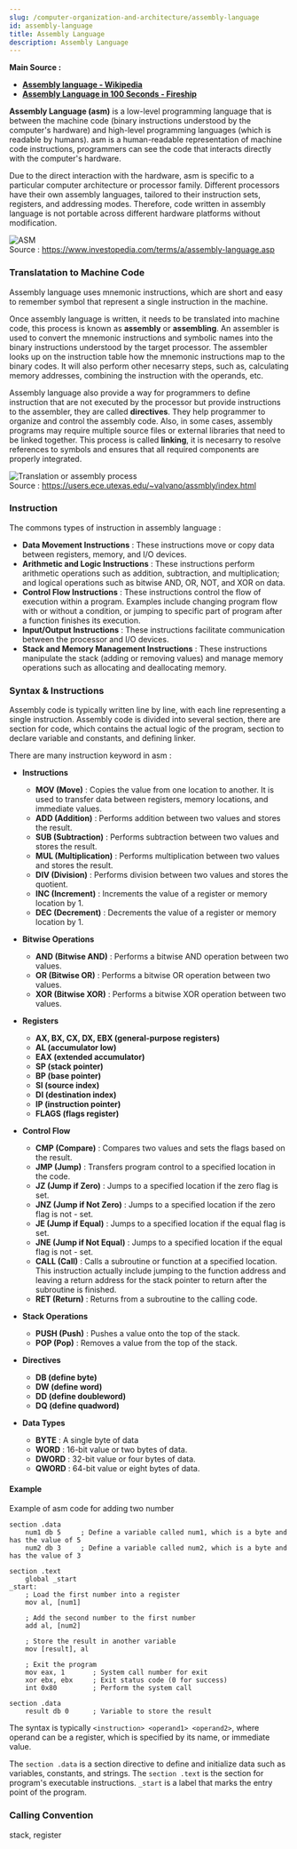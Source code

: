 ```yaml
---
slug: /computer-organization-and-architecture/assembly-language
id: assembly-language
title: Assembly Language
description: Assembly Language
---
```


**Main Source :**

- **[Assembly language - Wikipedia](https://en.wikipedia.org/wiki/Assembly_language)**
- **[Assembly Language in 100 Seconds - Fireship](https://youtu.be/4gwYkEK0gOk?si=faihHjHQNrGx28NV)**

**Assembly Language (asm)** is a low-level programming language that is between the machine code (binary instructions understood by the computer's hardware) and high-level programming languages (which is readable by humans). asm is a human-readable representation of machine code instructions, programmers can see the code that interacts directly with the computer's hardware.

Due to the direct interaction with the hardware, asm is specific to a particular computer architecture or processor family. Different processors have their own assembly languages, tailored to their instruction sets, registers, and addressing modes. Therefore, code written in assembly language is not portable across different hardware platforms without modification.

![ASM](./asm.png)  
Source : https://www.investopedia.com/terms/a/assembly-language.asp

### Translatation to Machine Code

Assembly language uses mnemonic instructions, which are short and easy to remember symbol that represent a single instruction in the machine.

Once assembly language is written, it needs to be translated into machine code, this process is known as **assembly** or **assembling**. An assembler is used to convert the mnemonic instructions and symbolic names into the binary instructions understood by the target processor. The assembler looks up on the instruction table how the mnemonic instructions map to the binary codes. It will also perform other necesarry steps, such as, calculating memory addresses, combining the instruction with the operands, etc.

Assembly language also provide a way for programmers to define instruction that are not executed by the processor but provide instructions to the assembler, they are called **directives**. They help programmer to organize and control the assembly code. Also, in some cases, assembly programs may require multiple source files or external libraries that need to be linked together. This process is called **linking**, it is necesarry to resolve references to symbols and ensures that all required components are properly integrated.

![Translation or assembly process](./translation.png)  
Source : https://users.ece.utexas.edu/~valvano/assmbly/index.html

### Instruction

The commons types of instruction in assembly language :

- **Data Movement Instructions** : These instructions move or copy data between registers, memory, and I/O devices.
- **Arithmetic and Logic Instructions** : These instructions perform arithmetic operations such as addition, subtraction, and multiplication; and logical operations such as bitwise AND, OR, NOT, and XOR on data.
- **Control Flow Instructions** : These instructions control the flow of execution within a program. Examples include changing program flow with or without a condition, or jumping to specific part of program after a function finishes its execution.
- **Input/Output Instructions** : These instructions facilitate communication between the processor and I/O devices.
- **Stack and Memory Management Instructions** : These instructions manipulate the stack (adding or removing values) and manage memory operations such as allocating and deallocating memory.

### Syntax & Instructions

Assembly code is typically written line by line, with each line representing a single instruction. Assembly code is divided into several section, there are section for code, which contains the actual logic of the program, section to declare variable and constants, and defining linker.

There are many instruction keyword in asm :

- **Instructions**

  - **MOV (Move)** : Copies the value from one location to another. It is used to transfer data between registers, memory locations, and immediate values.
  - **ADD (Addition)** : Performs addition between two values and stores the result.
  - **SUB (Subtraction)** : Performs subtraction between two values and stores the result.
  - **MUL (Multiplication)** : Performs multiplication between two values and stores the result.
  - **DIV (Division)** : Performs division between two values and stores the quotient.
  - **INC (Increment)** : Increments the value of a register or memory location by 1.
  - **DEC (Decrement)** : Decrements the value of a register or memory location by 1.

- **Bitwise Operations**

  - **AND (Bitwise AND)** : Performs a bitwise AND operation between two values.
  - **OR (Bitwise OR)** : Performs a bitwise OR operation between two values.
  - **XOR (Bitwise XOR)** : Performs a bitwise XOR operation between two values.

- **Registers**

  - **AX, BX, CX, DX, EBX (general-purpose registers)**
  - **AL (accumulator low)**
  - **EAX (extended accumulator)**
  - **SP (stack pointer)**
  - **BP (base pointer)**
  - **SI (source index)**
  - **DI (destination index)**
  - **IP (instruction pointer)**
  - **FLAGS (flags register)**

- **Control Flow**

  - **CMP (Compare)** : Compares two values and sets the flags based on the result.
  - **JMP (Jump)** : Transfers program control to a specified location in the code.
  - **JZ (Jump if Zero)** : Jumps to a specified location if the zero flag is set.
  - **JNZ (Jump if Not Zero)** : Jumps to a specified location if the zero flag is not - set.
  - **JE (Jump if Equal)** : Jumps to a specified location if the equal flag is set.
  - **JNE (Jump if Not Equal)** : Jumps to a specified location if the equal flag is not - set.
  - **CALL (Call)** : Calls a subroutine or function at a specified location. This instruction actually include jumping to the function address and leaving a return address for the stack pointer to return after the subroutine is finished.
  - **RET (Return)** : Returns from a subroutine to the calling code.

- **Stack Operations**

  - **PUSH (Push)** : Pushes a value onto the top of the stack.
  - **POP (Pop)** : Removes a value from the top of the stack.

- **Directives**

  - **DB (define byte)**
  - **DW (define word)**
  - **DD (define doubleword)**
  - **DQ (define quadword)**

- **Data Types**

  - **BYTE** : A single byte of data
  - **WORD** : 16-bit value or two bytes of data.
  - **DWORD** : 32-bit value or four bytes of data.
  - **QWORD** : 64-bit value or eight bytes of data.

#### Example

Example of asm code for adding two number

```assembly
section .data
    num1 db 5     ; Define a variable called num1, which is a byte and has the value of 5
    num2 db 3     ; Define a variable called num2, which is a byte and has the value of 3

section .text
    global _start
_start:
    ; Load the first number into a register
    mov al, [num1]

    ; Add the second number to the first number
    add al, [num2]

    ; Store the result in another variable
    mov [result], al

    ; Exit the program
    mov eax, 1       ; System call number for exit
    xor ebx, ebx     ; Exit status code (0 for success)
    int 0x80         ; Perform the system call

section .data
    result db 0      ; Variable to store the result
```

The syntax is typically `<instruction> <operand1> <operand2>`, where operand can be a register, which is specified by its name, or immediate value.

The `section .data` is a section directive to define and initialize data such as variables, constants, and strings. The `section .text` is the section for program's executable instructions. `_start` is a label that marks the entry point of the program.

### Calling Convention

stack, register
